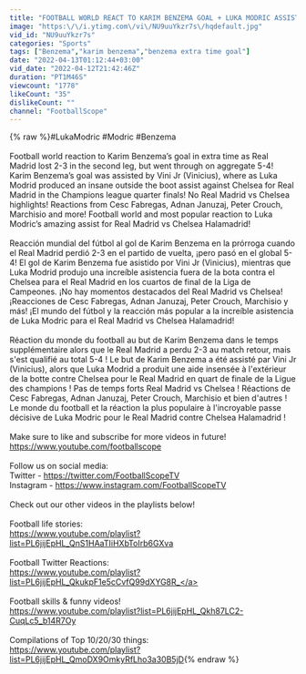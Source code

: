 ```yaml
---
title: "FOOTBALL WORLD REACT TO KARIM BENZEMA GOAL + LUKA MODRIC ASSIST FOR REAL MADRID VS CHELSEA! 5-4 AGG"
image: "https:\/\/i.ytimg.com\/vi\/NU9uuYkzr7s\/hqdefault.jpg"
vid_id: "NU9uuYkzr7s"
categories: "Sports"
tags: ["Benzema","karim benzema","benzema extra time goal"]
date: "2022-04-13T01:12:44+03:00"
vid_date: "2022-04-12T21:42:46Z"
duration: "PT1M46S"
viewcount: "1778"
likeCount: "35"
dislikeCount: ""
channel: "FootballScope"
---
```

{% raw %}#LukaModric #Modric #Benzema <br /><br />Football world reaction to Karim Benzema’s goal in extra time as Real Madrid lost 2-3 in the second leg, but went through on aggregate 5-4! Karim Benzema’s goal was assisted by Vini Jr (Vinicius), where as Luka Modrid produced an insane outside the boot assist against Chelsea for Real Madrid in the Champions league quarter finals! No Real Madrid vs Chelsea highlights! Reactions from Cesc Fabregas, Adnan Januzaj, Peter Crouch, Marchisio and more! Football world and most popular reaction to Luka Modric’s amazing assist for Real Madrid vs Chelsea Halamadrid! <br /><br />Reacción mundial del fútbol al gol de Karim Benzema en la prórroga cuando el Real Madrid perdió 2-3 en el partido de vuelta, ¡pero pasó en el global 5-4! El gol de Karim Benzema fue asistido por Vini Jr (Vinicius), mientras que Luka Modrid produjo una increíble asistencia fuera de la bota contra el Chelsea para el Real Madrid en los cuartos de final de la Liga de Campeones. ¡No hay momentos destacados del Real Madrid vs Chelsea! ¡Reacciones de Cesc Fabregas, Adnan Januzaj, Peter Crouch, Marchisio y más! ¡El mundo del fútbol y la reacción más popular a la increíble asistencia de Luka Modric para el Real Madrid vs Chelsea Halamadrid!<br /><br />Réaction du monde du football au but de Karim Benzema dans le temps supplémentaire alors que le Real Madrid a perdu 2-3 au match retour, mais s'est qualifié au total 5-4 ! Le but de Karim Benzema a été assisté par Vini Jr (Vinicius), alors que Luka Modrid a produit une aide insensée à l'extérieur de la botte contre Chelsea pour le Real Madrid en quart de finale de la Ligue des champions ! Pas de temps forts Real Madrid vs Chelsea ! Réactions de Cesc Fabregas, Adnan Januzaj, Peter Crouch, Marchisio et bien d'autres ! Le monde du football et la réaction la plus populaire à l'incroyable passe décisive de Luka Modric pour le Real Madrid contre Chelsea Halamadrid !<br /><br />Make sure to like and subscribe for more videos in future! <br /><a rel="nofollow" target="blank" href="https://www.youtube.com/footballscope">https://www.youtube.com/footballscope</a>  <br /><br />Follow us on social media: <br />Twitter - <a rel="nofollow" target="blank" href="https://twitter.com/FootballScopeTV">https://twitter.com/FootballScopeTV</a> <br />Instagram - <a rel="nofollow" target="blank" href="https://www.instagram.com/FootballScopeTV">https://www.instagram.com/FootballScopeTV</a><br /><br />Check out our other videos in the playlists below!  <br /><br />Football life stories:<br /><a rel="nofollow" target="blank" href="https://www.youtube.com/playlist?list=PL6jijEpHL_QnS1HAaTIiHXbToIrb6GXva">https://www.youtube.com/playlist?list=PL6jijEpHL_QnS1HAaTIiHXbToIrb6GXva</a><br /><br />Football Twitter Reactions:<br /><a rel="nofollow" target="blank" href="https://www.youtube.com/playlist?list=PL6jijEpHL_QkukpF1e5cCvfQ99dXYG8R_">https://www.youtube.com/playlist?list=PL6jijEpHL_QkukpF1e5cCvfQ99dXYG8R_</a><br /><br />Football skills &amp; funny videos!<br /><a rel="nofollow" target="blank" href="https://www.youtube.com/playlist?list=PL6jijEpHL_Qkh87LC2-CuqLc5_b14R7Oy">https://www.youtube.com/playlist?list=PL6jijEpHL_Qkh87LC2-CuqLc5_b14R7Oy</a><br /><br />Compilations of Top 10/20/30 things:<br /><a rel="nofollow" target="blank" href="https://www.youtube.com/playlist?list=PL6jijEpHL_QmoDX9OmkyRfLho3a30B5jD">https://www.youtube.com/playlist?list=PL6jijEpHL_QmoDX9OmkyRfLho3a30B5jD</a>{% endraw %}

